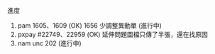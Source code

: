 進度

1. pam 1605、1609 (OK) 1656 少調整異動單 (進行中)
3. pxpay #22749、22959 (OK) 延伸問題圖檔只傳了半張，還在找原因
4. nam unc 202 (進行中)
